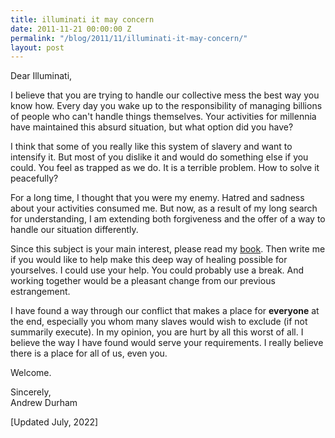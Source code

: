 ```yaml
---
title: illuminati it may concern
date: 2011-11-21 00:00:00 Z
permalink: "/blog/2011/11/illuminati-it-may-concern/"
layout: post
---
```


Dear Illuminati,

I believe that you are trying to handle our collective mess the best way you know how. Every day you wake up to the responsibility of managing billions of people who can't handle things themselves. Your activities for millennia have maintained this absurd situation, but what option did you have? 

I think that some of you really like this system of slavery and want to intensify it. But most of you dislike it and would do something else if you could. You feel as trapped as we do. It is a terrible problem. How to solve it peacefully?

For a long time, I thought that you were my enemy. Hatred and sadness about your activities consumed me. But now, as a result of my long search for understanding, I am extending both forgiveness and the offer of a way to handle our situation differently.

Since this subject is your main interest, please read my [book](/). Then write me if you would like to help make this deep way of healing possible for yourselves. I could use your help. You could probably use a break. And working together would be a pleasant change from our previous estrangement.

I have found a way through our conflict that makes a place for **everyone** at the end, especially you whom many slaves would wish to exclude (if not summarily execute). In my opinion, you are hurt by all this worst of all. I believe the way I have found would serve your requirements. I really believe there is a place for all of us, even you.

Welcome.

Sincerely,  
Andrew Durham

[Updated July, 2022]
